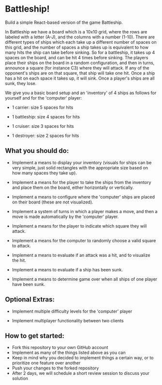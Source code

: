 # Battleship!
Build a simple React-based version of the game Battleship. 

In Battleship we have a board which is a 10x10 grid, where the rows are labeled with a letter (A-J), and the columns with a number (1-10). There are different types of ships which each take up a different number of spaces on this grid, and the number of spaces a ship takes up is equivalent to how many hits the ship can take before sinking. So for a battleship, it takes up 4 spaces on the board, and can be hit 4 times before sinking. The players place their ships on the board in a random configuration, and then in turns, announce a square (for instance C3) where they will attack. If any of the opponent's ships are on that square, that ship will take one hit. Once a ship has a hit on each space it takes up, it will sink. Once a player's ships are all sunk, they lose. 

We give you a basic board setup and an 'inventory' of 4 ships as follows for yourself and for the 'computer' player: 

* 1 carrier: size 5 spaces for hits 

* 1 battleship: size 4 spaces for hits 

* 1 cruiser: size 3 spaces for hits 

* 1 destroyer: size 2 spaces for hits 

## What you should do: 

* Implement a means to display your inventory (visuals for ships can be very simple, just solid rectangles with the appropriate size based on how many spaces they take up). 

* Implement a means for the player to take the ships from the inventory and place them on the board, either horizontally or vertically. 

* Implement a means to configure where the 'computer' ships are placed on their board (these are not visualized). 

* Implement a system of turns in which a player makes a move, and then a move is made automatically by the 'computer' player. 

* Implement a means for the player to indicate which square they will attack. 

* Implement a means for the computer to randomly choose a valid square to attack. 

* Implement a means to evaluate if an attack was a hit, and to visualize the hit. 

* Implement a means to evaluate if a ship has been sunk. 

* Implement a means to determine game over when all ships of one player have been sunk. 

## Optional Extras: 

* Implement multiple difficulty levels for the 'computer' player 

* Implement multiplayer functionality between two clients 

## How to get started:

* Fork this repository to your own GitHub account
* Implement as many of the things listed above as you can
* Keep in mind why you decided to implement things a certain way, or to prioritize one feature over another
* Push your changes to the forked repository
* After 2 days, we will schedule a short review session to discuss your solution
